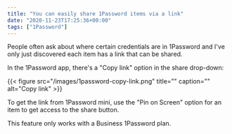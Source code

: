 ```yaml
---
title: "You can easily share 1Password items via a link"
date: "2020-11-23T17:25:36+00:00"
tags: ["1Password"]
---
```


People often ask about where certain credentials are in 1Password and I've only
just discovered each item has a link that can be shared.

In the 1Password app, there's a "Copy link" option in the share drop-down:

{{< figure src="/images/1password-copy-link.png" title="" caption="" alt="Copy link" >}}

To get the link from 1Password mini, use the "Pin on Screen" option for an item
to get access to the share button.

This feature only works with a Business 1Password plan.



